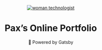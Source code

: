 <p align="center">
  <a href="https://www.margret.pw">
    <img alt="woman technologist" src="https://margret.pw/icons/icon-72x72.png" />
  </a>
</p>
<h1 align="center">Pax&rsquo;s Online Portfolio</h1>
<p align="center">🚀 Powered by Gatsby</p>
